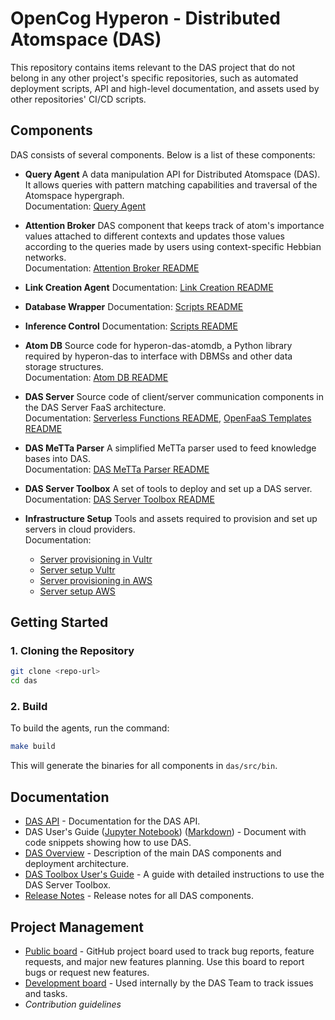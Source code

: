 # OpenCog Hyperon - Distributed Atomspace (DAS)

This repository contains items relevant to the DAS project that do not belong in any other project's specific repositories, such as automated deployment scripts, API and high-level documentation, and assets used by other repositories' CI/CD scripts.

## **Components**

DAS consists of several components. Below is a list of these components:

- **Query Agent**
  A data manipulation API for Distributed Atomspace (DAS). It allows queries with pattern matching capabilities and traversal of the Atomspace hypergraph.  
  Documentation: [Query Agent](query_agent/python/README.md)

- **Attention Broker**
  DAS component that keeps track of atom's importance values attached to different contexts and updates those values according to the queries made by users using context-specific Hebbian networks.  
  Documentation: [Attention Broker README](attention_broker/README.md)

- **Link Creation Agent**
  Documentation: [Link Creation README](shared/README.md)

- **Database Wrapper**
  Documentation: [Scripts README](scripts/README.md)

- **Inference Control**
  Documentation: [Scripts README](scripts/README.md)

- **Atom DB**
  Source code for hyperon-das-atomdb, a Python library required by hyperon-das to interface with DBMSs and other data storage structures.  
  Documentation: [Atom DB README](atom_db/README.md)

- **DAS Server**
  Source code of client/server communication components in the DAS Server FaaS architecture.  
  Documentation: [Serverless Functions README](serverless_functions/README.md), [OpenFaaS Templates README](openfaas_templates/README.md)

- **DAS MeTTa Parser**
  A simplified MeTTa parser used to feed knowledge bases into DAS.  
  Documentation: [DAS MeTTa Parser README](das_metta_parser/README.md)

- **DAS Server Toolbox**
  A set of tools to deploy and set up a DAS server.  
  Documentation: [DAS Server Toolbox README](https://github.com/singnet/das-toolbox)

- **Infrastructure Setup**
  Tools and assets required to provision and set up servers in cloud providers.  
  Documentation:  
  - [Server provisioning in Vultr](infrastructure/vultr/provisioning/README.md)  
  - [Server setup Vultr](infrastructure/vultr/setup/README.md)  
  - [Server provisioning in AWS](infrastructure/aws/provisioning/README.md)  
  - [Server setup AWS](infrastructure/aws/setup/README.md)


## **Getting Started**

### **1. Cloning the Repository**
```bash
git clone <repo-url>
cd das
```

### **2. Build**

To build the agents, run the command:

```bash
make build
```

This will generate the binaries for all components in `das/src/bin`.

## **Documentation**

* [DAS API](https://singnet.github.io/das-query-engine/api/DAS/) - Documentation for the DAS API.
* DAS User's Guide ([Jupyter Notebook](notebooks/das-users-guide.ipynb)) ([Markdown](docs/das-users-guide.md)) - Document with code snippets showing how to use DAS.
* [DAS Overview](docs/das-overview.md) - Description of the main DAS components and deployment architecture.
* [DAS Toolbox User's Guide](https://github.com/singnet/das-toolbox) - A guide with detailed instructions to use the DAS Server Toolbox.
* [Release Notes](docs/release-notes.md) - Release notes for all DAS components.

## Project Management

* [Public board](https://github.com/orgs/singnet/projects/7) - GitHub project board used to track bug reports, feature requests, and major new features planning. Use this board to report bugs or request new features.
* [Development board](https://github.com/orgs/singnet/projects/6/views/1) - Used internally by the DAS Team to track issues and tasks.
* _Contribution guidelines_
